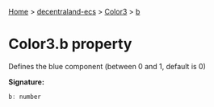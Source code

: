 [Home](./index) &gt; [decentraland-ecs](./decentraland-ecs.md) &gt; [Color3](./decentraland-ecs.color3.md) &gt; [b](./decentraland-ecs.color3.b.md)

# Color3.b property

Defines the blue component (between 0 and 1, default is 0)

**Signature:**
```javascript
b: number
```

